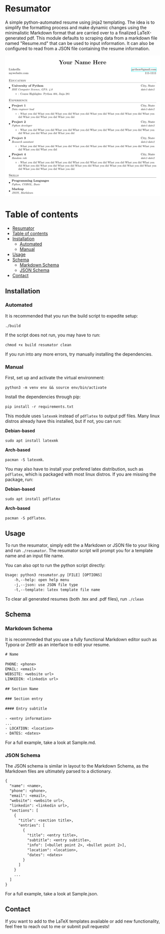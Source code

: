 # Resumator

A simple python-automated resume using jinja2 templating. The idea is to simplify the formatting process and make dynamic changes using the minimalistic Markdown format that are carried over to a finalized LaTeX-generated pdf.
This module defaults to scraping data from a markdown file named "Resume.md" that can be used to input information. It can also be configured to read from a JSON file containing the resume information.

![resumator_img](images/resumator.png)

Table of contents
=================

<!--ts-->
   * [Resumator](#resumator)
   * [Table of contents](#table-of-contents)
   * [Installation](#installation)
     * [Automated](#automated)
     * [Manual](#manual)
   * [Usage](#usage)
   * [Schema](#schema)
     * [Markdown Schema](#markdown-schema)
     * [JSON Schema](#json-schema)
   * [Contact](#contact)
<!--te-->

## Installation

### Automated

It is recommended that you run the build script to expedite setup:

`./build`

If the script does not run, you may have to run:

`chmod +x build resumator clean`

If you run into any more errors, try manually installing the dependencies.

### Manual

First, set up and activate the virtual environment: 

`python3 -m venv env && source env/bin/activate`

Install the dependencies through pip:

`pip install -r requirements.txt`

This module uses `latexmk` instead of `pdflatex` to output pdf files. Many linux distros already have this installed, but if not, you can run:

**Debian-based**

`sudo apt install latexmk`

**Arch-based**

`pacman -S latexmk`.

You may also have to install your prefered latex distribution, such as `pdflatex`, which is packaged with most linux distros.
If you are missing the package, run:

**Debian-based**

`sudo apt install pdflatex` 

**Arch-based**

`pacman -S pdflatex`.


## Usage

To run the resumator, simply edit the a Markdown or JSON file to your liking and run `./resumator`. The resumator script will prompt you for a template name and an input file name.

You can also opt to run the python script directly:
```
Usage: python3 resumator.py [FILE] [OPTIONS]
    -h,--help: open help menu
    -j,--json: use JSON file type
    -t,--template: latex template file name

```

To clear all generated resumes (both .tex and .pdf files), run `./clean`

## Schema

### Markdown Schema

It is recommneded that you use a fully functional Markdown editor such as Typora or Zettlr as an interface to edit your resume.
```
# Name

PHONE: <phone>
EMAIL: <email>
WEBSITE: <website url>
LINKEDIN: <linkedin url>

## Section Name

### Section entry

#### Entry subtitle

- <entry information>
...
- LOCATION: <location>
- DATES: <dates>

```
For a full example, take a look at Sample.md.

### JSON Schema

The JSON schema is similar in layout to the Markdown Schema, as the Markdown files are ultimately parsed to a dictionary.
```
{
  "name": <name>,
  "phone": <phone>,
  "email": <email>,
  "website": <website url>,
  "linkedin": <linkedin url>,
  "sections": [
    {
      "title": <section title>,
      "entries": [
        {
          "title": <entry title>,
          "subtitle": <entry subtitle>,
          "info": [<bullet point 2>, <bullet point 2>],
          "location": <location>,
          "dates": <dates>
        }
      ]
    }
    ...
  ]
}
```
For a full example, take a look at Sample.json.

## Contact

If you want to add to the LaTeX templates available or add new functionality, feel free to reach out to me or submit pull requests!